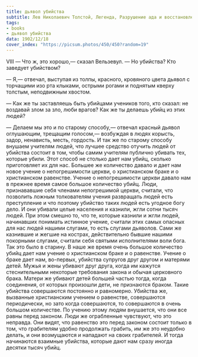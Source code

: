 ```yaml
---
title: дьявол убийства
subtitle: Лев Николаевич Толстой, Легенда, Разрушение ада и восстановление его
tags:
- books
- дьявол убийства
data: 1902/12/18
cover_index: "https://picsum.photos/450/450?random=19"
---
```




VIII
— Что ж, это хорошо,— сказал Вельзевул. — Но убийства? Кто заведует убийством?

— Я,— отвечал, выступая из толпы, красного, кровяного цвета дьявол с торчащими изо рта клыками, острыми рогами и поднятым кверху толстым, неподвижным хвостом.

— Как же ты заставляешь быть убийцами учеников того, кто сказал: не воздавай злом за зло, люби врагов? Как же ты делаешь убийц из этих людей?

— Делаем мы это и по старому способу,— отвечал красный дьявол оглушающим, трещащим голосом,— возбуждая в людях корысть, задор, ненависть, месть, гордость. И так же по старому способу внушаем учителям людей, что лучшее средство отучить людей от убийства состоит в том, чтобы самим учителям публично убивать тех, которые убили. Этот способ не столько дает нам убийц, сколько приготовляет их для нас. Большее же количество давало и дает нам новое учение о непогрешимости церкви, о христианском браке и о христианском равенстве. Учение о непогрешимости церкви давало нам в прежнее время самое большое количество убийц. Люди, признававшие себя членами непогрешимой церкви, считали, что позволить ложным толкователям учения развращать людей есть преступление и что поэтому убийство таких людей есть угодное богу дело. И они убивали целые населения и казнили, жгли сотни тысяч людей. При этом смешно то, что те, которые казнили и жгли людей, начинавших понимать истинное учение, считали этих самых опасных для нас людей нашими слугами, то есть слугами дьяволов. Сами же казнившие и жегшие на кострах, действительно бывшие нашими покорными слугами, считали себя святыми исполнителями воли бога. Так это было в старину. В наше же время очень большое количество убийц дает нам учение о христианском браке и о равенстве. Учение о браке дает нам, во-первых, убийства супругов друг другом и матерями детей. Мужья и жены убивают друг друга, когда им кажутся стеснительными некоторые требования закона и обычая церковного брака. Матери же убивают детей большей частью тогда, когда соединения, от которых произошли дети, не признаются браком. Такие убийства совершаются постоянно и равномерно. Убийства же, вызванные христианским учением о равенстве, совершаются периодически, но зато когда совершаются, то совершаются в очень большом количестве. По учению этому людям внушается, что они все равны перед законом. Люди же ограбленные чувствуют, что это неправда. Они видят, что равенство это перед законом состоит только в том, что грабителям удобно продолжать грабить, им же это неудобно делать, и они возмущаются и нападают на своих грабителей. И тогда начинаются взаимные убийства, которые дают нам сразу иногда десятки тысяч убийц.
